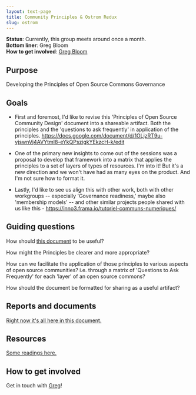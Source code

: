 ```yaml
---
layout: text-page
title: Community Principles & Ostrom Redux
slug: ostrom
---
```


**Status**: Currently, this group meets around once a month.<br>
**Bottom liner**: Greg Bloom<br>
**How to get involved**:  [Greg Bloom](mailto:bloom@gregbloom.org)

## Purpose

Developing the Principles of Open Source Commons Governance

## Goals

- First and foremost, I'd like to revise this 'Principles of Open Source Community Design' document into a shareable artifact. Both the principles and the 'questions to ask frequently' in application of the principles. https://docs.google.com/document/d/1OLjzRT9u-vjswnVj4AVYtmI8-eYkQPszigkYEkzcH-k/edit

- One of the primary new insights to come out of the sessions was a proposal to develop that framework into a matrix that applies the principles to a set of layers of types of resources. I'm into it! But it's a new direction and we won't have had as many eyes on the product. And I'm not sure how to format it.

- Lastly, I'd like to see us align this with other work, both with other workgroups -- especially 'Governance readiness,' maybe also 'membership models' -- and other similar projects people shared with us like this - <https://inno3.frama.io/tutoriel-communs-numeriques/>

## Guiding questions

How should [this document](https://docs.google.com/document/d/1OLjzRT9u-vjswnVj4AVYtmI8-eYkQPszigkYEkzcH-k/edit) to be useful?

How might the Principles be clearer and more appropriate?

How can we facilitate the application of those principles to various aspects of open source communities? i.e. through a matrix of 'Questions to Ask Frequently' for each 'layer' of an open source commons?

How should the document be formatted for sharing as a useful artifact?

## Reports and documents

[Right now it's all here in this document.](https://docs.google.com/document/d/19DCQKXf6iGojI5k_3KJHdWGI-NnEP7MhSewSddLqGyI/edit#)

## Resources
[Some readings here.](https://drive.google.com/drive/u/0/folders/0B-5CZ4ZLjTHqSUIwSW1TeVQzRVk)

## How to get involved

Get in touch with [Greg](mailto:bloom@gregbloom.org)!
